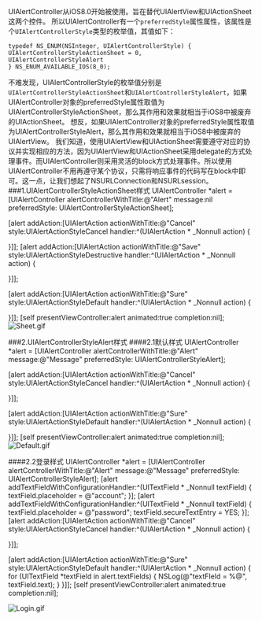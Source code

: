 
UIAlertController从iOS8.0开始被使用。旨在替代UIAlertView和UIActionSheet这两个控件。
所以UIAlertController有一个`preferredStyle`属性属性，该属性是个`UIAlertControllerStyle`类型的枚举值，其值如下：
```
typedef NS_ENUM(NSInteger, UIAlertControllerStyle) {
UIAlertControllerStyleActionSheet = 0,
UIAlertControllerStyleAlert
} NS_ENUM_AVAILABLE_IOS(8_0);
```
不难发现，UIAlertControllerStyle的枚举值分别是`UIAlertControllerStyleActionSheet`和`UIAlertControllerStyleAlert`，如果UIAlertController对象的preferredStyle属性取值为UIAlertControllerStyleActionSheet，那么其作用和效果就相当于iOS8中被废弃的UIActionSheet。
想反，如果UIAlertController对象的preferredStyle属性取值为UIAlertControllerStyleAlert，那么其作用和效果就相当于iOS8中被废弃的UIAlertView。
我们知道，使用UIAlertView和UIActionSheet需要遵守对应的协议并实现相应的方法，因为UIAlertView和UIActionSheet采用delegate的方式处理事件。而UIAlertController则采用灵活的block方式处理事件。所以使用UIAlertController不用再遵守某个协议，只需将响应事件的代码写在block中即可。这一点，让我们想起了NSURLConnection和NSURLsession。
###1.UIAlertControllerStyleActionSheet样式
UIAlertController *alert = [UIAlertController alertControllerWithTitle:@"Alert" message:nil preferredStyle:  UIAlertControllerStyleActionSheet];

[alert addAction:[UIAlertAction actionWithTitle:@"Cancel" style:UIAlertActionStyleCancel handler:^(UIAlertAction * _Nonnull action) {

}]];
[alert addAction:[UIAlertAction actionWithTitle:@"Save" style:UIAlertActionStyleDestructive handler:^(UIAlertAction * _Nonnull action) {

}]];


[alert addAction:[UIAlertAction actionWithTitle:@"Sure" style:UIAlertActionStyleDefault handler:^(UIAlertAction * _Nonnull action) {

}]];
[self presentViewController:alert animated:true completion:nil];
![Sheet.gif](http://upload-images.jianshu.io/upload_images/4242403-efc7eae63e6295cd.gif?imageMogr2/auto-orient/strip%7CimageView2/2/w/1240)

###2.UIAlertControllerStyleAlert样式
####2.1默认样式
UIAlertController *alert = [UIAlertController alertControllerWithTitle:@"Alert" message:@"Message" preferredStyle:  UIAlertControllerStyleAlert];

[alert addAction:[UIAlertAction actionWithTitle:@"Cancel" style:UIAlertActionStyleCancel handler:^(UIAlertAction * _Nonnull action) {

}]];

[alert addAction:[UIAlertAction actionWithTitle:@"Sure" style:UIAlertActionStyleDefault handler:^(UIAlertAction * _Nonnull action) {

}]];
[self presentViewController:alert animated:true completion:nil];
![Default.gif](http://upload-images.jianshu.io/upload_images/4242403-8d3def832231c36c.gif?imageMogr2/auto-orient/strip%7CimageView2/2/w/1240)

####2.2登录样式
UIAlertController *alert = [UIAlertController alertControllerWithTitle:@"Alert" message:@"Message" preferredStyle:  UIAlertControllerStyleAlert];
[alert addTextFieldWithConfigurationHandler:^(UITextField * _Nonnull textField) {
textField.placeholder = @"account";
}];
[alert addTextFieldWithConfigurationHandler:^(UITextField * _Nonnull textField) {
textField.placeholder = @"password";
textField.secureTextEntry = YES;
}];
[alert addAction:[UIAlertAction actionWithTitle:@"Cancel" style:UIAlertActionStyleCancel handler:^(UIAlertAction * _Nonnull action) {

}]];

[alert addAction:[UIAlertAction actionWithTitle:@"Sure" style:UIAlertActionStyleDefault handler:^(UIAlertAction * _Nonnull action) {
for (UITextField *textField in alert.textFields) {
NSLog(@"textFIeld = %@", textField.text);
}
}]];
[self presentViewController:alert animated:true completion:nil];

![Login.gif](http://upload-images.jianshu.io/upload_images/4242403-8750f72124110125.gif?imageMogr2/auto-orient/strip%7CimageView2/2/w/1240)

